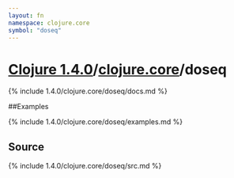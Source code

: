 ```yaml
---
layout: fn
namespace: clojure.core
symbol: "doseq"
---
```


# [Clojure 1.4.0](../../)/[clojure.core](../)/doseq

{% include 1.4.0/clojure.core/doseq/docs.md %}

##Examples

{% include 1.4.0/clojure.core/doseq/examples.md %}
## Source
{% include 1.4.0/clojure.core/doseq/src.md %}

